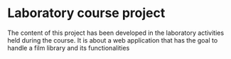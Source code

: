 # Laboratory course project
The content of this project has been developed in the laboratory activities held during the course. It is about a web application that has the goal to handle a film library and its functionalities
